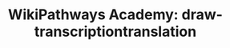 ---
authors:
- DeSl
- Khanspers
description: new academy PW
last-edited: 2021-10-18
organisms:
- Homo sapiens
redirect_from:
- /index.php/Pathway:WP5081
- /instance/WP5081
revision: null
schema-jsonld:
- '@context': https://schema.org/
  '@id': https://wikipathways.github.io/pathways/WP5081.html
  '@type': Dataset
  creator:
    '@type': Organization
    name: WikiPathways
  description: new academy PW
  keywords:
  - ACTA1
  - ACTA2
  - Actin
  license: CC0
  name: 'WikiPathways Academy: draw-transcriptiontranslation'
seo: CreativeWork
title: 'WikiPathways Academy: draw-transcriptiontranslation'
wpid: WP5081
---
